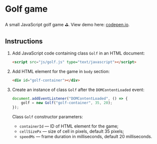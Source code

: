 # Golf game

A small JavaScript golf game ⛳. View demo here: [codepen.io](https://codepen.io/mnbond/full/VYwmVPX).

## Instructions

1. Add JavaScript code containing class `Golf` in an HTML document:

    ```html
    <script src="js/golf.js" type="text/javascript"></script>
    ```

2. Add HTML element for the game in `body` section:

    ```html
    <div id="golf-container"></div>
    ```

3. Сreate an instance of class `Golf` after the `DOMContentLoaded` event:

    ```js
    document.addEventListener("DOMContentLoaded", () => {
        golf = new Golf("golf-container", 35, 20);
    });
    ```

    Class `Golf` constructor parameters:
    - `containerId` — ID of HTML element for the game;
    - `cellSizePx` — size of cell in pixels, default 35 pixels;
    - `speedMs` — frame duration in milliseconds, default 20 milliseconds.